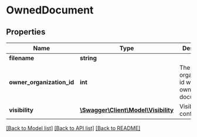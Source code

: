 # OwnedDocument

## Properties
Name | Type | Description | Notes
------------ | ------------- | ------------- | -------------
**filename** | **string** |  | [optional] 
**owner_organization_id** | **int** | The organization&#39;s id which owns the document | [optional] 
**visibility** | [**\Swagger\Client\Model\Visibility**](Visibility.md) | Visibility configuration | [optional] 

[[Back to Model list]](../README.md#documentation-for-models) [[Back to API list]](../README.md#documentation-for-api-endpoints) [[Back to README]](../README.md)


